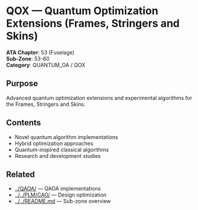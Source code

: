 # QOX — Quantum Optimization Extensions (Frames, Stringers and Skins)

**ATA Chapter**: 53 (Fuselage)  
**Sub-Zone**: 53-60  
**Category**: QUANTUM_OA / QOX

## Purpose

Advanced quantum optimization extensions and experimental algorithms for the Frames, Stringers and Skins.

## Contents

- Novel quantum algorithm implementations
- Hybrid optimization approaches
- Quantum-inspired classical algorithms
- Research and development studies

## Related

- [../QAOA/](../QAOA/) — QAOA implementations
- [../../PLM/CAO/](../../PLM/CAO/) — Design optimization
- [../../README.md](../../README.md) — Sub-zone overview
